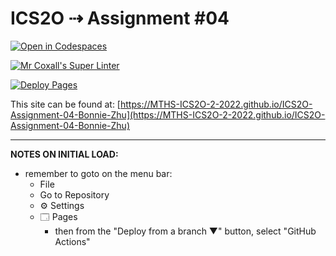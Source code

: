 # ICS2O ⇢ Assignment #04

[![Open in Codespaces](https://classroom.github.com/assets/launch-codespace-7f7980b617ed060a017424585567c406b6ee15c891e84e1186181d67ecf80aa0.svg)](https://classroom.github.com/open-in-codespaces?assignment_repo_id=10971880)

[![Mr Coxall's Super Linter](https://github.com/MTHS-ICS2O-2-2022/ICS2O-Assignment-04-Bonnie-Zhu/workflows/Mr%20Coxall's%20Super%20Linter/badge.svg)](https://github.com/MTHS-ICS2O-2-2022/ICS2O-Assignment-04-Bonnie-Zhu/actions)

[![Deploy Pages](https://github.com/MTHS-ICS2O-2-2022/ICS2O-Assignment-04-Bonnie-Zhu/workflows/Deploy%20Pages/badge.svg)](https://github.com/MTHS-ICS2O-2-2022/ICS2O-Assignment-04-Bonnie-Zhu/actions)

This site can be found at: [https://MTHS-ICS2O-2-2022.github.io/ICS2O-Assignment-04-Bonnie-Zhu](https://MTHS-ICS2O-2-2022.github.io/ICS2O-Assignment-04-Bonnie-Zhu)

---

**NOTES ON INITIAL LOAD:**
- remember to goto on the menu bar:
  - File
  - Go to Repository
  - ⚙ Settings
  - 🗔 Pages
    - then from the "Deploy from a branch ▼" button, select "GitHub Actions"

